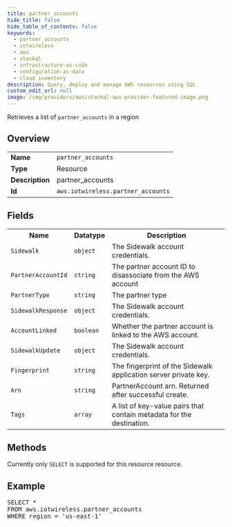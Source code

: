 ```yaml
---
title: partner_accounts
hide_title: false
hide_table_of_contents: false
keywords:
  - partner_accounts
  - iotwireless
  - aws
  - stackql
  - infrastructure-as-code
  - configuration-as-data
  - cloud inventory
description: Query, deploy and manage AWS resources using SQL
custom_edit_url: null
image: /img/providers/aws/stackql-aws-provider-featured-image.png
---
```

Retrieves a list of <code>partner_accounts</code> in a region

## Overview
<table><tbody>
<tr><td><b>Name</b></td><td><code>partner_accounts</code></td></tr>
<tr><td><b>Type</b></td><td>Resource</td></tr>
<tr><td><b>Description</b></td><td>partner_accounts</td></tr>
<tr><td><b>Id</b></td><td><code>aws.iotwireless.partner_accounts</code></td></tr>
</tbody></table>

## Fields
<table><tbody>
<tr><th>Name</th><th>Datatype</th><th>Description</th></tr>
<tr><td><code>Sidewalk</code></td><td><code>object</code></td><td>The Sidewalk account credentials.</td></tr>
<tr><td><code>PartnerAccountId</code></td><td><code>string</code></td><td>The partner account ID to disassociate from the AWS account</td></tr>
<tr><td><code>PartnerType</code></td><td><code>string</code></td><td>The partner type</td></tr>
<tr><td><code>SidewalkResponse</code></td><td><code>object</code></td><td>The Sidewalk account credentials.</td></tr>
<tr><td><code>AccountLinked</code></td><td><code>boolean</code></td><td>Whether the partner account is linked to the AWS account.</td></tr>
<tr><td><code>SidewalkUpdate</code></td><td><code>object</code></td><td>The Sidewalk account credentials.</td></tr>
<tr><td><code>Fingerprint</code></td><td><code>string</code></td><td>The fingerprint of the Sidewalk application server private key.</td></tr>
<tr><td><code>Arn</code></td><td><code>string</code></td><td>PartnerAccount arn. Returned after successful create.</td></tr>
<tr><td><code>Tags</code></td><td><code>array</code></td><td>A list of key-value pairs that contain metadata for the destination.</td></tr>

</tbody></table>

## Methods
Currently only <code>SELECT</code> is supported for this resource resource.

## Example
<pre>
SELECT *<br/>FROM aws.iotwireless.partner_accounts<br/>WHERE region = 'us-east-1'
</pre>
